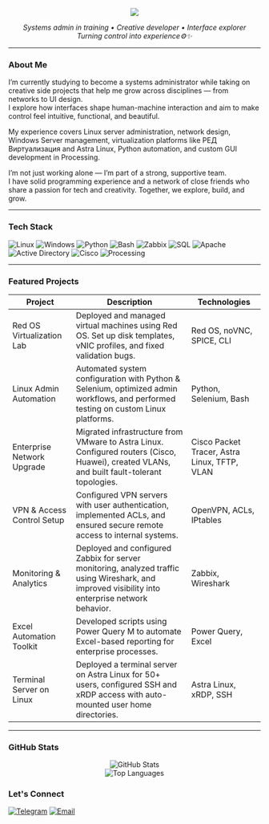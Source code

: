 <p align="center">
  <img src="https://capsule-render.vercel.app/api?text=Hello%2C+I'm+Alexandra!&animation=fadeIn&type=waving&color=0:8E2DE2,100:C471ED&height=100"/>
</p>
<p align="center">
  <em>Systems admin in training • Creative developer • Interface explorer</em><br>
  <em>Turning control into experience⚙️✨</em>
</p>

---

### About Me

I’m currently studying to become a systems administrator while taking on creative side projects that help me grow across disciplines — from networks to UI design.  
I explore how interfaces shape human-machine interaction and aim to make control feel intuitive, functional, and beautiful.

My experience covers Linux server administration, network design, Windows Server management, virtualization platforms like РЕД Виртуализация and Astra Linux, Python automation, and custom GUI development in Processing.

I’m not just working alone — I’m part of a strong, supportive team.  
I have solid programming experience and a network of close friends who share a passion for tech and creativity. Together, we explore, build, and grow.

---

### Tech Stack

![Linux](https://img.shields.io/badge/-Linux-FCC624?style=flat&logo=linux&logoColor=black)
![Windows](https://img.shields.io/badge/-Windows-0078D6?style=flat&logo=windows&logoColor=white)
![Python](https://img.shields.io/badge/-Python-3776AB?style=flat&logo=python)
![Bash](https://img.shields.io/badge/-Bash-4EAA25?style=flat&logo=gnubash)
![Zabbix](https://img.shields.io/badge/-Zabbix-DC382D?style=flat&logo=zabbix)
![SQL](https://img.shields.io/badge/-SQL-003B57?style=flat&logo=postgresql)
![Apache](https://img.shields.io/badge/-Apache_HTTP_Server-D22128?style=flat&logo=apache)
![Active Directory](https://img.shields.io/badge/-Active%20Directory-003A6D?style=flat&logo=windows)
![Cisco](https://img.shields.io/badge/-Cisco-1BA0D7?style=flat&logo=cisco)
![Processing](https://img.shields.io/badge/-Processing-006699?style=flat&logo=processingfoundation)

---

### Featured Projects

| Project | Description | Technologies |
|--------|-------------|--------------|
| Red OS Virtualization Lab | Deployed and managed virtual machines using Red OS. Set up disk templates, vNIC profiles, and fixed validation bugs. | Red OS, noVNC, SPICE, CLI |
| Linux Admin Automation | Automated system configuration with Python & Selenium, optimized admin workflows, and performed testing on custom Linux platforms. | Python, Selenium, Bash |
| Enterprise Network Upgrade | Migrated infrastructure from VMware to Astra Linux. Configured routers (Cisco, Huawei), created VLANs, and built fault-tolerant topologies. | Cisco Packet Tracer, Astra Linux, TFTP, VLAN |
| VPN & Access Control Setup | Configured VPN servers with user authentication, implemented ACLs, and ensured secure remote access to internal systems. | OpenVPN, ACLs, IPtables |
| Monitoring & Analytics | Deployed and configured Zabbix for server monitoring, analyzed traffic using Wireshark, and improved visibility into enterprise network behavior. | Zabbix, Wireshark |
| Excel Automation Toolkit | Developed scripts using Power Query M to automate Excel-based reporting for enterprise processes. | Power Query, Excel |
| Terminal Server on Linux | Deployed a terminal server on Astra Linux for 50+ users, configured SSH and xRDP access with auto-mounted user home directories. | Astra Linux, xRDP, SSH |

---

### GitHub Stats

<p align="center">
  <img src="https://github-readme-stats.vercel.app/api?username=AlexandraSirius&show_icons=true&theme=calm" alt="GitHub Stats"/>
  <br>
  <img src="https://github-readme-stats.vercel.app/api/top-langs/?username=AlexandraSirius&layout=compact&theme=calm" alt="Top Languages"/>
</p>


### Let's Connect

[![Telegram](https://img.shields.io/badge/-Telegram-26A5E4?style=flat&logo=telegram&logoColor=white)](https://t.me/Alexandra451)
[![Email](https://img.shields.io/badge/-sasamoiseeva86253@gmail.com-D14836?style=flat&logo=gmail&logoColor=white)](mailto:sasamoiseeva86253@gmail.com)

